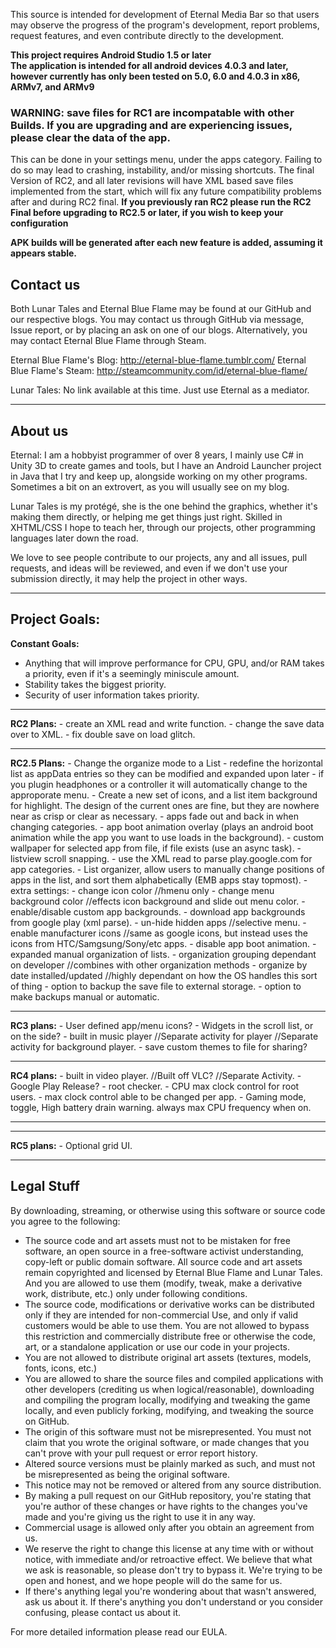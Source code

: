 This source is intended for development of Eternal Media Bar so that users may observe the progress of the program's development, report problems, request features, and even contribute directly to the development.

<strong>This project requires Android Studio 1.5 or later<br/>
The application is intended for all android devices 4.0.3 and later, however currently has only been tested on 5.0, 6.0 and 4.0.3 in x86, ARMv7, and ARMv9</strong>

<strong><h3>WARNING: save files for RC1 are incompatable with other Builds. If you are upgrading and are experiencing issues, please clear the data of the app.</h3></strong>
This can be done in your settings menu, under the apps category.
Failing to do so may lead to crashing, instability, and/or missing shortcuts.
The final Version of RC2, and all later revisions will have XML based save files implemented from the start, which will fix any future compatibility problems after and during RC2 final.
<strong>If you previously ran RC2 please run the RC2 Final before upgrading to RC2.5 or later, if you wish to keep your configuration</strong>


<strong>APK builds will be generated after each new feature is added, assuming it appears stable.</strong>

<h2>Contact us</h2>
Both Lunar Tales and Eternal Blue Flame may be found at our GitHub and our respective blogs.
You may contact us through GitHub via message, Issue report, or by placing an ask on one of our blogs.
Alternatively, you may contact Eternal Blue Flame through Steam.

Eternal Blue Flame's Blog: http://eternal-blue-flame.tumblr.com/ 
Eternal Blue Flame's Steam: http://steamcommunity.com/id/eternal-blue-flame/

Lunar Tales: No link available at this time. Just use Eternal as a mediator.
<hr/>
<h2> About us</h2>
Eternal: I am a hobbyist programmer of over 8 years, I mainly use C# in Unity 3D to create games and tools, but I have an Android Launcher project in Java that I try and keep up, alongside working on my other programs. Sometimes a bit on an extrovert, as you will usually see on my blog.

Lunar Tales is my protégé, she is the one behind the graphics, whether it's making them directly, or helping me get things just right. Skilled in XHTML/CSS I hope to teach her, through our projects, other programming languages later down the road.

We love to see people contribute to our projects, any and all issues, pull requests, and ideas will be reviewed, and even if we don't use your submission directly, it may help the project in other ways.


<hr>
<h2>Project Goals:</h2>

<strong>Constant Goals:</strong>
-	Anything that will improve performance for CPU, GPU, and/or RAM takes a priority, even if it's a seemingly miniscule amount.
-	Stability takes the biggest priority.
-	Security of user information takes priority.
</hr>
<hr>
<strong>RC2 Plans:</strong>
-	create an XML read and write function.
-	change the save data over to XML.
-	fix double save on load glitch.
</hr>
<hr>
<strong>RC2.5 Plans:</strong>
-	Change the organize mode to a List<int[3]>
-	redefine the horizontal list as appData entries so they can be modified and expanded upon later
-	if you plugin headphones or a controller it will automatically change to the approporate menu.
-	Create a new set of icons, and a list item background for highlight. The design of the current ones are fine, but they are nowhere near as crisp or clear as necessary.
-	apps fade out and back in when changing categories.
-	app boot animation overlay (plays an android boot animation while the app you want to use loads in the background).
-	custom wallpaper for selected app from file, if file exists (use an async task).
-	listview scroll snapping.
-	use the XML read to parse play.google.com for app categories.
-	List organizer, allow users to manually change positions of apps in the list, and sort them alphabetically (EMB apps stay topmost).
-	extra settings:
-	change icon color //hmenu only
-	change menu background color //effects icon background and slide out menu color.
-	enable/disable custom app backgrounds.
-	download app backgrounds from google play (xml parse).
-	un-hide hidden apps //selective menu.
-	enable manufacturer icons //same as google icons, but instead uses the icons from HTC/Samgsung/Sony/etc apps.
-	disable app boot animation.
-	expanded manual organization of lists.
-	organization grouping dependant on developer //combines with other organization methods
-	organize by date installed/updated //highly dependant on how the OS handles this sort of thing
-	option to backup the save file to external storage.
-	option to make backups manual or automatic.
</hr>
<hr>
<strong>RC3 plans:</strong>
-	User defined app/menu icons?
-	Widgets in the scroll list, or on the side?
-	built in music player //Separate activity for player //Separate activity for background player.
-	save custom themes to file for sharing?
</hr>
<hr>
<strong>RC4 plans:</strong>
-	built in video player. //Built off VLC? //Separate Activity.
-	Google Play Release?
-	root checker.
-	CPU max clock control for root users.
-	max clock control able to be changed per app.
-	Gaming mode, toggle, High battery drain warning. always max CPU frequency when on.
<hr/>
<hr>
<strong>RC5 plans:</strong>
-	Optional grid UI.
<hr/>



<h2>Legal Stuff</h2>


By downloading, streaming, or otherwise using this software or source code you agree to the following:
-	The source code and art assets must not to be mistaken for free software, an open source in a free-software activist understanding, copy-left or public domain software. All source code and art assets remain copyrighted and licensed by Eternal Blue Flame and Lunar Tales. And you are allowed to use them (modify, tweak, make a derivative work, distribute, etc.) only under following conditions.
-	The source code, modifications or derivative works can be distributed only if they are intended for non-commercial Use, and only if valid customers would be able to use them. You are not allowed to bypass this restriction and commercially distribute free or otherwise the code, art, or a standalone application or use our code in your projects.
-	You are not allowed to distribute original art assets (textures, models, fonts, icons, etc.)
-	You are allowed to share the source files and compiled applications with other developers (crediting us when logical/reasonable), downloading and compiling the program locally, modifying and tweaking the game locally, and even publicly forking, modifying, and tweaking the source on GitHub.
-	The origin of this software must not be misrepresented. You must not claim that you wrote the original software, or made changes that you can't prove with your pull request or error report history. 
-	Altered source versions must be plainly marked as such, and must not be misrepresented as being the original software.
-	This notice may not be removed or altered from any source distribution. 
-	By making a pull request on our GitHub repository, you're stating that you're author of these changes or have rights to the changes you've made and you're giving us the right to use it in any way.
-	Commercial usage is allowed only after you obtain an agreement from us.
-	We reserve the right to change this license at any time with or without notice, with immediate and/or retroactive effect. We believe that what we ask is reasonable, so please don't try to bypass it. We're trying to be open and honest, and we hope people will do the same for us.
-	If there's anything legal you're wondering about that wasn't answered, ask us about it. If there's anything you don't understand or you consider confusing, please contact us about it.

For more detailed information please read our EULA.
